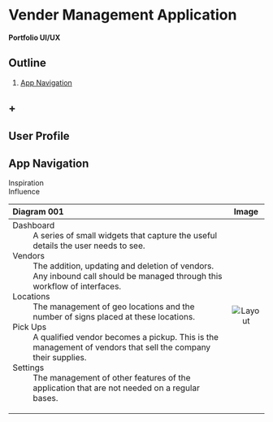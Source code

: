 # Vender Management Application
**Portfolio UI/UX**  

## Outline
1. [App Navigation](#app-navigation)
## +

## User Profile

## App Navigation
Inspiration  
Influence  

| Diagram 001        | Image           |
| :------------- |:-------------:|
| <dl><dt>Dashboard</dt><dd>A series of small widgets that capture the useful details the user needs to see.</dd><dt>Vendors</dt><dd>The addition, updating and deletion of vendors. Any inbound call should be managed through this workflow of interfaces.</dd><dt>Locations</dt><dd>The management of geo locations and the number of signs placed at these locations.</dd><dt>Pick Ups</dt><dd>A qualified vendor becomes a pickup. This is the management of vendors that sell the company their supplies.</dd><dt>Settings</dt><dd>The management of other features of the application that are not needed on a regular bases.</dd></dl>      | ![Layout](https://raw.github.com/elwoodberry/ux/master/portfolio/vendor-management/_img/01__app-nav__state-01__mngmnt-app.png)
